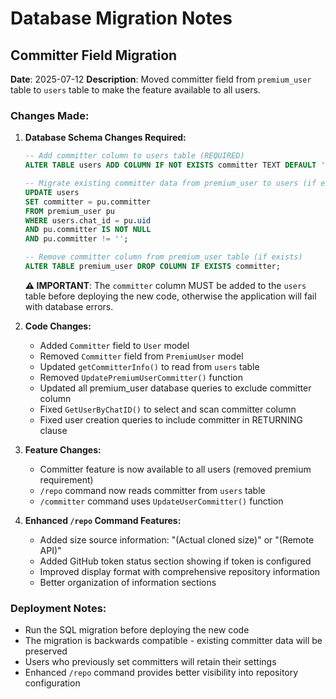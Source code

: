 # Database Migration Notes

## Committer Field Migration

**Date**: 2025-07-12
**Description**: Moved committer field from `premium_user` table to `users` table to make the feature available to all users.

### Changes Made:

1. **Database Schema Changes Required:**
   ```sql
   -- Add committer column to users table (REQUIRED)
   ALTER TABLE users ADD COLUMN IF NOT EXISTS committer TEXT DEFAULT '';
   
   -- Migrate existing committer data from premium_user to users (if exists)
   UPDATE users 
   SET committer = pu.committer 
   FROM premium_user pu 
   WHERE users.chat_id = pu.uid 
   AND pu.committer IS NOT NULL 
   AND pu.committer != '';
   
   -- Remove committer column from premium_user table (if exists)
   ALTER TABLE premium_user DROP COLUMN IF EXISTS committer;
   ```
   
   **⚠️ IMPORTANT**: The `committer` column MUST be added to the `users` table before deploying the new code, otherwise the application will fail with database errors.

2. **Code Changes:**
   - Added `Committer` field to `User` model
   - Removed `Committer` field from `PremiumUser` model
   - Updated `getCommitterInfo()` to read from `users` table
   - Removed `UpdatePremiumUserCommitter()` function
   - Updated all premium_user database queries to exclude committer column
   - Fixed `GetUserByChatID()` to select and scan committer column
   - Fixed user creation queries to include committer in RETURNING clause

3. **Feature Changes:**
   - Committer feature is now available to all users (removed premium requirement)
   - `/repo` command now reads committer from `users` table
   - `/committer` command uses `UpdateUserCommitter()` function

4. **Enhanced `/repo` Command Features:**
   - Added size source information: "(Actual cloned size)" or "(Remote API)"
   - Added GitHub token status section showing if token is configured
   - Improved display format with comprehensive repository information
   - Better organization of information sections

### Deployment Notes:
- Run the SQL migration before deploying the new code
- The migration is backwards compatible - existing committer data will be preserved
- Users who previously set committers will retain their settings
- Enhanced `/repo` command provides better visibility into repository configuration